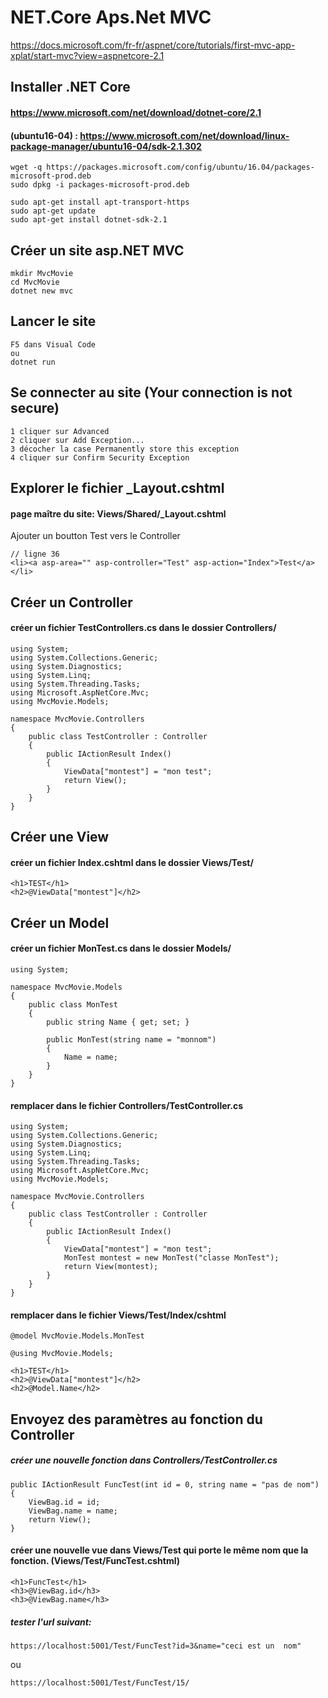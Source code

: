 # NET.Core Aps.Net MVC

https://docs.microsoft.com/fr-fr/aspnet/core/tutorials/first-mvc-app-xplat/start-mvc?view=aspnetcore-2.1

## Installer .NET Core
#### https://www.microsoft.com/net/download/dotnet-core/2.1
#### (ubuntu16-04) : https://www.microsoft.com/net/download/linux-package-manager/ubuntu16-04/sdk-2.1.302
	wget -q https://packages.microsoft.com/config/ubuntu/16.04/packages-microsoft-prod.deb
	sudo dpkg -i packages-microsoft-prod.deb

	sudo apt-get install apt-transport-https
	sudo apt-get update
	sudo apt-get install dotnet-sdk-2.1


## Créer un site asp.NET MVC
	mkdir MvcMovie
	cd MvcMovie
	dotnet new mvc


## Lancer le site
	F5 dans Visual Code
	ou
	dotnet run


## Se connecter au site (Your connection is not secure)
	1 cliquer sur Advanced
	2 cliquer sur Add Exception...
	3 décocher la case Permanently store this exception
	4 cliquer sur Confirm Security Exception


## Explorer le fichier _Layout.cshtml
#### page maître du site: Views/Shared/_Layout.cshtml

Ajouter un boutton Test vers le Controller

	// ligne 36 
	<li><a asp-area="" asp-controller="Test" asp-action="Index">Test</a></li>




## Créer un Controller
#### créer un fichier TestControllers.cs dans le dossier Controllers/
	using System;
	using System.Collections.Generic;
	using System.Diagnostics;
	using System.Linq;
	using System.Threading.Tasks;
	using Microsoft.AspNetCore.Mvc;
	using MvcMovie.Models;

	namespace MvcMovie.Controllers
	{
		public class TestController : Controller
		{
			public IActionResult Index()
			{
				ViewData["montest"] = "mon test";
				return View();
			}
		}
	}


## Créer une View
#### créer un fichier Index.cshtml dans le dossier Views/Test/
	<h1>TEST</h1>
	<h2>@ViewData["montest"]</h2>


## Créer un Model
#### créer un fichier MonTest.cs dans le dossier Models/

	using System;

	namespace MvcMovie.Models
	{
		public class MonTest
		{
			public string Name { get; set; }

			public MonTest(string name = "monnom")
			{
				Name = name;
			}
		}
	}

#### remplacer dans le fichier Controllers/TestController.cs
	using System;
	using System.Collections.Generic;
	using System.Diagnostics;
	using System.Linq;
	using System.Threading.Tasks;
	using Microsoft.AspNetCore.Mvc;
	using MvcMovie.Models;

	namespace MvcMovie.Controllers
	{
		public class TestController : Controller
		{
			public IActionResult Index()
			{
				ViewData["montest"] = "mon test";
				MonTest montest = new MonTest("classe MonTest"); 
				return View(montest);
			}
		}
	}

#### remplacer dans le fichier Views/Test/Index/cshtml
	@model MvcMovie.Models.MonTest

	@using MvcMovie.Models;

	<h1>TEST</h1>
	<h2>@ViewData["montest"]</h2>
	<h2>@Model.Name</h2>



## Envoyez des paramètres au fonction du Controller
##### créer une nouvelle fonction dans Controllers/TestController.cs
	public IActionResult FuncTest(int id = 0, string name = "pas de nom")
	{
		ViewBag.id = id;
		ViewBag.name = name;
		return View();
	}
#### créer une nouvelle vue dans Views/Test qui porte le même nom que la fonction. (Views/Test/FuncTest.cshtml)
	<h1>FuncTest</h1>
	<h3>@ViewBag.id</h3>
	<h3>@ViewBag.name</h3>
##### tester l'url suivant:
	https://localhost:5001/Test/FuncTest?id=3&name="ceci est un  nom"

ou

	https://localhost:5001/Test/FuncTest/15/



